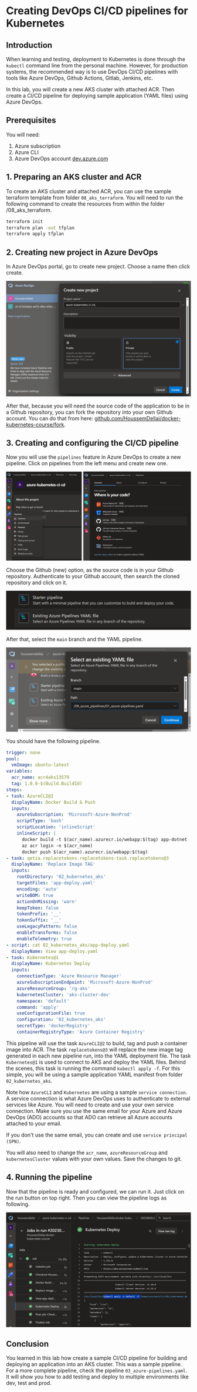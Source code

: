 # Creating DevOps CI/CD pipelines for Kubernetes

## Introduction

When learning and testing, deployment to Kubernetes is done through the `kubectl` command line from the personal machine. However, for production systems, the recommended way is to use DevOps CI/CD pipelines with tools like Azure DevOps, Github Actions, Gitlab, Jenkins, etc.

In this lab, you will create a new AKS cluster with attached ACR.
Then create a CI/CD pipeline for deploying sample application (YAML files) using Azure DevOps.

## Prerequisites

You will need:

1. Azure subscription
2. Azure CLI
3. Azure DevOps account [dev.azure.com](https://dev.azure.com/)

## 1. Preparing an AKS cluster and ACR

To create an AKS cluster and attached ACR, you can use the sample terraform template from folder `08_aks_terraform`.
You will need to run the following command to create the resources from within the folder /08_aks_terraform.

```sh
terraform init
terraform plan -out tfplan
terraform apply tfplan
```

## 2. Creating new project in Azure DevOps

In Azure DevOps portal, go to create new project.
Choose a name then click create.

![](images/new-project.png)

After that, because you will need the source code of the application to be in a Github repository, you can fork the repository into your own Github account.
You can do that from here: [github.com/HoussemDellai/docker-kubernetes-course/fork](https://github.com/HoussemDellai/docker-kubernetes-course/fork).

## 3. Creating and configuring the CI/CD pipeline

Now you will use the `pipelines` feature in Azure DevOps to create a new pipeline.
Click on pipelines from the left menu and create new one.

![](images/new-pipeline.png)

Choose the Github (new) option, as the source code is in your Github repository.
Authenticate to your Github account, then search the cloned repository and click on it.

![](images/existing-pipeline.png)

After that, select the `main` branch and the YAML pipeline.

![](images/select-yaml.png)

You should have the following pipeline.

```yaml
trigger: none
pool:
  vmImage: ubuntu-latest
variables:
  acr_name: acr4aks13579
  tag: 1.0.0-$(Build.BuildId)
steps:
- task: AzureCLI@2
  displayName: Docker Build & Push
  inputs:
    azureSubscription: 'Microsoft-Azure-NonProd'
    scriptType: 'bash'
    scriptLocation: 'inlineScript'
    inlineScript: |
      docker build -t $(acr_name).azurecr.io/webapp:$(tag) app-dotnet
      az acr login -n $(acr_name)
      docker push $(acr_name).azurecr.io/webapp:$(tag)
- task: qetza.replacetokens.replacetokens-task.replacetokens@3
  displayName: 'Replace Image TAG'
  inputs:
    rootDirectory: '02_kubernetes_aks'
    targetFiles: 'app-deploy.yaml'
    encoding: 'auto'
    writeBOM: true
    actionOnMissing: 'warn'
    keepToken: false
    tokenPrefix: '__'
    tokenSuffix: '__'
    useLegacyPattern: false
    enableTransforms: false
    enableTelemetry: true
- script: cat 02_kubernetes_aks/app-deploy.yaml
  displayName: View app-deploy.yaml
- task: Kubernetes@1
  displayName: Kubernetes Deploy
  inputs:
    connectionType: 'Azure Resource Manager'
    azureSubscriptionEndpoint: 'Microsoft-Azure-NonProd'
    azureResourceGroup: 'rg-aks'
    kubernetesCluster: 'aks-cluster-dev'
    namespace: 'default'
    command: 'apply'
    useConfigurationFile: true
    configuration: '02_kubernetes_aks'
    secretType: 'dockerRegistry'
    containerRegistryType: 'Azure Container Registry'
```

This pipeline will use the task `AzureCLI@2` to build, tag and push a container image into ACR.
The task `replacetokens@3` will replace the new image tag generated in each new pipeline run, into the YAML deployment file.
The task `Kubernetes@1` is used to connect to AKS and deploy the YAML files.
Behind the scenes, this task is running the command `kubectl apply -f`.
For this simple, you will be using a sample application YAML manifest from folder `02_kubernetes_aks`.

Note how `AzureCLI` and `Kubernetes` are using a sample `service connection`.
A service connection is what Azure DevOps uses to authenticate to external services like Azure.
You will need to create and use your own service connection.
Make sure you use the same email for your Azure and Azure DevOps (ADO) accounts so that ADO can retrieve all Azure accounts attached to your email.

If you don't use the same email, you can create and use `service principal (SPN)`.

You will also need to change the `acr_name`, `azureResourceGroup` and `kubernetesCluster` values with your own values.
Save the changes to git.

## 4. Running the pipeline

Now that the pipeline is ready and configured, we can run it. Just click on the run button on top right.
Then you can view the pipeline logs as following.

![](images/pipeline-logs.png)

## Conclusion

You learned in this lab how create a sample CI/CD pipeline for building and deploying an application into an AKS cluster.
This was a sample pipeline.
For a more complete pipeline, check the pipeline `03_azure-pipelines.yaml`.
It will show you how to add testing and deploy to multiple environments like dev, test and prod.
